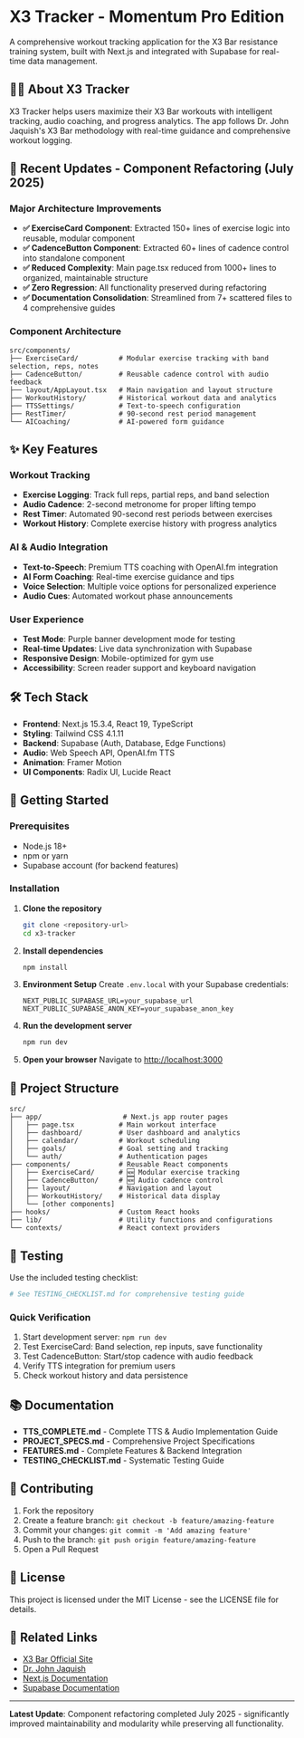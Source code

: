 # X3 Tracker - Momentum Pro Edition

A comprehensive workout tracking application for the X3 Bar resistance training system, built with Next.js and integrated with Supabase for real-time data management.

## 🏋️‍♂️ About X3 Tracker

X3 Tracker helps users maximize their X3 Bar workouts with intelligent tracking, audio coaching, and progress analytics. The app follows Dr. John Jaquish's X3 Bar methodology with real-time guidance and comprehensive workout logging.

## 🚀 Recent Updates - Component Refactoring (July 2025)

### Major Architecture Improvements
- **✅ ExerciseCard Component**: Extracted 150+ lines of exercise logic into reusable, modular component
- **✅ CadenceButton Component**: Extracted 60+ lines of cadence control into standalone component  
- **✅ Reduced Complexity**: Main page.tsx reduced from 1000+ lines to organized, maintainable structure
- **✅ Zero Regression**: All functionality preserved during refactoring
- **✅ Documentation Consolidation**: Streamlined from 7+ scattered files to 4 comprehensive guides

### Component Architecture
```
src/components/
├── ExerciseCard/          # Modular exercise tracking with band selection, reps, notes
├── CadenceButton/         # Reusable cadence control with audio feedback
├── layout/AppLayout.tsx   # Main navigation and layout structure
├── WorkoutHistory/        # Historical workout data and analytics
├── TTSSettings/           # Text-to-speech configuration
├── RestTimer/             # 90-second rest period management
└── AICoaching/            # AI-powered form guidance
```

## ✨ Key Features

### Workout Tracking
- **Exercise Logging**: Track full reps, partial reps, and band selection
- **Audio Cadence**: 2-second metronome for proper lifting tempo
- **Rest Timer**: Automated 90-second rest periods between exercises
- **Workout History**: Complete exercise history with progress analytics

### AI & Audio Integration
- **Text-to-Speech**: Premium TTS coaching with OpenAI.fm integration
- **AI Form Coaching**: Real-time exercise guidance and tips
- **Voice Selection**: Multiple voice options for personalized experience
- **Audio Cues**: Automated workout phase announcements

### User Experience
- **Test Mode**: Purple banner development mode for testing
- **Real-time Updates**: Live data synchronization with Supabase
- **Responsive Design**: Mobile-optimized for gym use
- **Accessibility**: Screen reader support and keyboard navigation

## 🛠️ Tech Stack

- **Frontend**: Next.js 15.3.4, React 19, TypeScript
- **Styling**: Tailwind CSS 4.1.11
- **Backend**: Supabase (Auth, Database, Edge Functions)
- **Audio**: Web Speech API, OpenAI.fm TTS
- **Animation**: Framer Motion
- **UI Components**: Radix UI, Lucide React

## 🚀 Getting Started

### Prerequisites
- Node.js 18+ 
- npm or yarn
- Supabase account (for backend features)

### Installation

1. **Clone the repository**
   ```bash
   git clone <repository-url>
   cd x3-tracker
   ```

2. **Install dependencies**
   ```bash
   npm install
   ```

3. **Environment Setup**
   Create `.env.local` with your Supabase credentials:
   ```env
   NEXT_PUBLIC_SUPABASE_URL=your_supabase_url
   NEXT_PUBLIC_SUPABASE_ANON_KEY=your_supabase_anon_key
   ```

4. **Run the development server**
   ```bash
   npm run dev
   ```

5. **Open your browser**
   Navigate to [http://localhost:3000](http://localhost:3000)

## 📁 Project Structure

```
src/
├── app/                    # Next.js app router pages
│   ├── page.tsx           # Main workout interface
│   ├── dashboard/         # User dashboard and analytics  
│   ├── calendar/          # Workout scheduling
│   ├── goals/             # Goal setting and tracking
│   └── auth/              # Authentication pages
├── components/            # Reusable React components
│   ├── ExerciseCard/      # 🆕 Modular exercise tracking
│   ├── CadenceButton/     # 🆕 Audio cadence control
│   ├── layout/            # Navigation and layout
│   ├── WorkoutHistory/    # Historical data display
│   └── [other components]
├── hooks/                 # Custom React hooks
├── lib/                   # Utility functions and configurations
└── contexts/              # React context providers
```

## 🧪 Testing

Use the included testing checklist:
```bash
# See TESTING_CHECKLIST.md for comprehensive testing guide
```

### Quick Verification
1. Start development server: `npm run dev`
2. Test ExerciseCard: Band selection, rep inputs, save functionality  
3. Test CadenceButton: Start/stop cadence with audio feedback
4. Verify TTS integration for premium users
5. Check workout history and data persistence

## 📚 Documentation

- **TTS_COMPLETE.md** - Complete TTS & Audio Implementation Guide
- **PROJECT_SPECS.md** - Comprehensive Project Specifications
- **FEATURES.md** - Complete Features & Backend Integration
- **TESTING_CHECKLIST.md** - Systematic Testing Guide

## 🤝 Contributing

1. Fork the repository
2. Create a feature branch: `git checkout -b feature/amazing-feature`
3. Commit your changes: `git commit -m 'Add amazing feature'`
4. Push to the branch: `git push origin feature/amazing-feature`
5. Open a Pull Request

## 📄 License

This project is licensed under the MIT License - see the LICENSE file for details.

## 🔗 Related Links

- [X3 Bar Official Site](https://x3bar.com)
- [Dr. John Jaquish](https://jaquishbiomedical.com)
- [Next.js Documentation](https://nextjs.org/docs)
- [Supabase Documentation](https://supabase.com/docs)

---

**Latest Update**: Component refactoring completed July 2025 - significantly improved maintainability and modularity while preserving all functionality.
